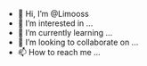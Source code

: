 - 👋 Hi, I’m @Limooss
- 👀 I’m interested in ...
- 🌱 I’m currently learning ...
- 💞️ I’m looking to collaborate on ...
- 📫 How to reach me ...

<!---
Limooss/Limooss is a ✨ special ✨ repository because its `README.md` (this file) appears on your GitHub profile.
You can click the Preview link to take a look at your changes.
--->
